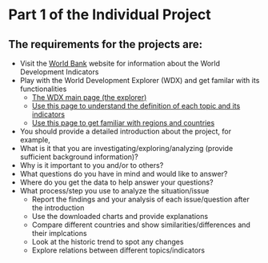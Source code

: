 # Part 1 of the Individual Project

## The requirements for the projects are:
-  Visit the [World Bank](https://datatopics.worldbank.org/world-development-indicators/) website for information about the World Development Indicators
- Play with the World Development Explorer (WDX) and get familar with its functionalities
  -	[The WDX main page (the explorer)](http://www.worlddev.xyz)
  -	[Use this page to understand the definition of each topic and its indicators](http://www.worlddev.xyz/indicators)
  - [Use this page to get familiar with regions and countries](http://www.worlddev.xyz/countries)
-	You should provide a detailed introduction about the project, for example,
- What is it that you are investigating/exploring/analyzing (provide sufficient background information)?
- Why is it important to you and/or to others?
- What questions do you have in mind and would like to answer?
- Where do you get the data to help answer your questions?
- What process/step you use to analyze the situation/issue
  - Report the findings and your analysis of each issue/question after the introduction
  - Use the downloaded charts and provide explanations
  - Compare different countries and show similarities/differences and their implcations
  - Look at the historic trend to spot any changes
  - Explore relations between different topics/indicators
